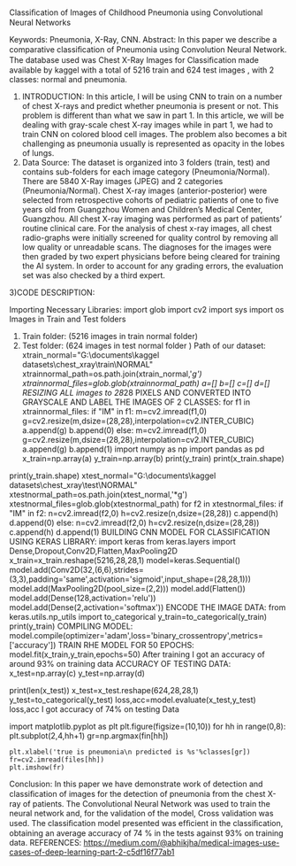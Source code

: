 Classiﬁcation   of Images of Childhood Pneumonia using   Convolutional Neural Networks

Keywords: Pneumonia, X-Ray, CNN.
Abstract: In this paper we describe a comparative classiﬁcation of Pneumonia using Convolution Neural Network. The database used was Chest X-Ray Images for Classiﬁcation made available by kaggel with a total of 5216 train and 624 test images , with 2 classes: normal and pneumonia.

1) INTRODUCTION:
In this article, I will be using CNN to train on a number of chest X-rays and predict whether pneumonia is present or not. This problem is different than what we saw in part 1. In this article, we will be dealing with gray-scale chest X-ray images while in part 1, we had to train CNN on colored blood cell images. The problem also becomes a bit challenging as pneumonia usually is represented as opacity in the lobes of lungs.
2) Data Source:
The dataset is organized into 3 folders (train, test) and contains sub-folders for each image category (Pneumonia/Normal). There are 5840 X-Ray images (JPEG) and 2 categories (Pneumonia/Normal).
Chest X-ray images (anterior-posterior) were selected from retrospective cohorts of pediatric patients of one to five years old from Guangzhou Women and Children’s Medical Center, Guangzhou. All chest X-ray imaging was performed as part of patients’ routine clinical care.
For the analysis of chest x-ray images, all chest radio-graphs were initially screened for quality control by removing all low quality or unreadable scans. The diagnoses for the images were then graded by two expert physicians before being cleared for training the AI system. In order to account for any grading errors, the evaluation set was also checked by a third expert.

3)CODE DESCRIPTION:

Importing Necessary Libraries:
import glob
import cv2
import sys
import os
Images in Train and Test folders
1.	Train folder: (5216 images in train normal folder)
2.	Test folder: (624 images in test normal folder )
Path of our dataset:
xtrain_normal="G:\\documents\\kaggel datasets\\chest_xray\\train\\NORMAL"
xtrainnormal_path=os.path.join(xtrain_normal,'*g')
xtrainnormal_files=glob.glob(xtrainnormal_path)
a=[]
b=[]
c=[]
d=[]
RESIZING ALL images to 28*28 PIXELS AND CONVERTED INTO GRAYSCALE AND LABEL THE IMAGES OF 2 CLASSES:
for f1 in xtrainnormal_files:
    if "IM" in f1:
     m=cv2.imread(f1,0)
     g=cv2.resize(m,dsize=(28,28),interpolation=cv2.INTER_CUBIC)
     a.append(g)
     b.append(0)
    else:
     m=cv2.imread(f1,0)
     g=cv2.resize(m,dsize=(28,28),interpolation=cv2.INTER_CUBIC)
     a.append(g)
     b.append(1)
import numpy as np
import pandas as pd
x_train=np.array(a)
y_train=np.array(b)
print(y_train)
print(x_train.shape)

print(y_train.shape)
xtest_normal="G:\\documents\\kaggel datasets\\chest_xray\\test\\NORMAL"
xtestnormal_path=os.path.join(xtest_normal,'*g')
xtestnormal_files=glob.glob(xtestnormal_path)
for f2 in xtestnormal_files:
    if "IM" in f2:
     n=cv2.imread(f2,0)
     h=cv2.resize(n,dsize=(28,28))
     c.append(h)
     d.append(0)
    else:
     n=cv2.imread(f2,0)
     h=cv2.resize(n,dsize=(28,28))
     c.append(h)
     d.append(1)
BUILDING CNN MODEL FOR CLASSIFICATION USING KERAS LIBRARY:
import keras
from keras.layers import Dense,Dropout,Conv2D,Flatten,MaxPooling2D
x_train=x_train.reshape(5216,28,28,1)
model=keras.Sequential()
model.add(Conv2D(32,(6,6),strides=(3,3),padding='same',activation='sigmoid',input_shape=(28,28,1)))
model.add(MaxPooling2D(pool_size=(2,2)))
model.add(Flatten())
model.add(Dense(128,activation='relu'))
model.add(Dense(2,activation='softmax'))
ENCODE THE IMAGE DATA:
from keras.utils.np_utils import to_categorical
y_train=to_categorical(y_train)
print(y_train)
COMPILING MODEL:
model.compile(optimizer='adam',loss='binary_crossentropy',metrics=['accuracy'])
TRAIN RHE MODEL FOR 50 EPOCHS:
model.fit(x_train,y_train,epochs=50)
After training I got an accuracy of around 93% on training data
ACCURACY OF TESTING DATA:
x_test=np.array(c)
y_test=np.array(d)

print(len(x_test))
x_test=x_test.reshape(624,28,28,1)
y_test=to_categorical(y_test)
loss,acc=model.evaluate(x_test,y_test)
loss,acc
I got accuracy of 74% on testing Data




import matplotlib.pyplot as plt
plt.figure(figsize=(10,10))
for hh in range(0,8):
    plt.subplot(2,4,hh+1)
    gr=np.argmax(fin[hh])
    
    plt.xlabel('true is pneumonia\n predicted is %s'%classes[gr])
    fr=cv2.imread(files[hh])
    plt.imshow(fr)
                 

Conclusion:
In this paper we have demonstrate work of detection and classiﬁcation of images for the detection of pneumonia from the chest X-ray of patients. The Convolutional Neural Network was used to train the neural network and, for the validation of the model, Cross validation was used. The classiﬁcation model presented was efﬁcient in the classiﬁcation, obtaining an average accuracy of 74 % in the tests against 93% on training data.
REFERENCES:
https://medium.com/@abhikjha/medical-images-use-cases-of-deep-learning-part-2-c5df16f77ab1




